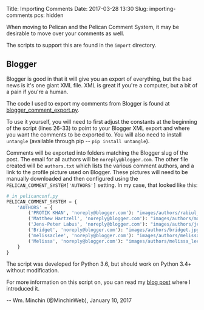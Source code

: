 Title: Importing Comments
Date: 2017-03-28 13:30
Slug: importing-comments
pcs: hidden

When moving to Pelican and the Pelican Comment System, it may be desirable to move over your comments as well.

The scripts to support this are found in the `import` directory.

## Blogger

Blogger is good in that it will give you an export of everything, but the bad news is it's one giant XML file. XML is great if you're a computer, but a bit of a pain if you're a human. 

The code I used to export my comments from Blogger is found at [blogger_comment_export.py](https://github.com/Scheirle/pelican_comment_system/blob/master/import/blogger_comment_export.py).

To use it
yourself, you will need to first adjust the constants at the beginning of the 
script (lines 26-33) to point to your Blogger XML export and where you want
the comments to be exported to. You will also need to install `untangle`
(available through pip -- `pip install untangle`).

Comments will be exported into folders matching
the Blogger slug of the post. The email for all authors will be `noreply@blogger.com`. The other file created will be `authors.txt`
which lists the various comment authors, and a link to the profile
picture used on Blogger. These pictures will need to be manually downloaded
and then configured using the `PELICAN_COMMENT_SYSTEM['AUTHORS']` setting.
In my case, that looked like this:

```python
# in pelicanconf.py
PELICAN_COMMENT_SYSTEM = {
	'AUTHORS' = {
		('PROTIK KHAN', 'noreply@blogger.com'): "images/authors/rabiul_karim.webp",
		('Matthew Hartzell', 'noreply@blogger.com'): "images/authors/matthew_hartzell.webp",
		('Jens-Peter Labus', 'noreply@blogger.com'): "images/authors/jens-peter_labus.png",
		('Bridget', 'noreply@blogger.com'): "images/authors/bridget.jpg",
		('melissaclee', 'noreply@blogger.com'): "images/authors/melissa_lee.jpg",
		('Melissa', 'noreply@blogger.com'): "images/authors/melissa_lee.jpg"
	}
}
```

The script was developed for Python 3.6, but should work on Python 3.4+
without modification.

For more information on this script on, you can read my
[blog post](http://blog.minchin.ca/2016/12/blogger-comments-exported.html)
where I introduced it.

-- Wm. Minchin (@MinchinWeb), January 10, 2017
